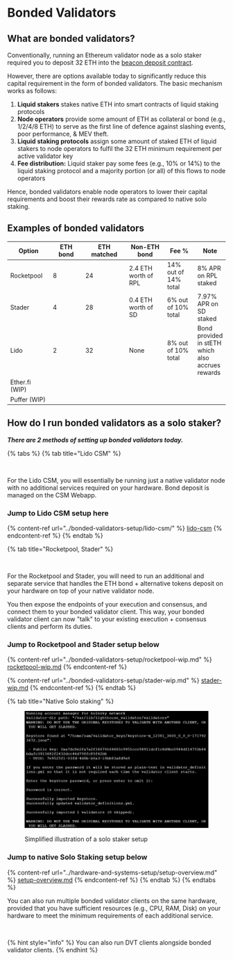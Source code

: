 # Bonded Validators

## What are bonded validators?

Conventionally, running an Ethereum validator node as a solo staker required you to deposit 32 ETH into the [beacon deposit contract](https://etherscan.io/address/0x00000000219ab540356cBB839Cbe05303d7705Fa).

However, there are options available today to significantly reduce this capital requirement in the form of bonded validators. The basic mechanism works as follows:

1. **Liquid stakers** stakes native ETH into smart contracts of liquid staking protocols
2. **Node operators** provide some amount of ETH as collateral or bond (e.g., 1/2/4/8 ETH) to serve as the first line of defence against slashing events, poor performance, & MEV theft.
3. **Liquid staking protocols** assign some amount of staked ETH of liquid stakers to node operators to fulfil the 32 ETH minimum requirement per active validator key
4. **Fee distribution:** Liquid staker pay some fees (e.g., 10% or 14%) to the liquid staking protocol and a majority portion (or all) of this flows to node operators&#x20;

Hence, bonded validators enable node operators to lower their capital requirements and boost their rewards rate as compared to native solo staking.

## Examples of bonded validators

<table><thead><tr><th width="104">Option</th><th width="112">ETH bond</th><th width="139">ETH matched</th><th width="144">Non-ETH bond</th><th width="102">Fee %</th><th>Note</th></tr></thead><tbody><tr><td>Rocketpool</td><td>8</td><td>24</td><td>2.4 ETH worth of RPL</td><td>14% out of 14% total</td><td>8% APR on RPL staked</td></tr><tr><td>Stader</td><td>4</td><td>28</td><td>0.4 ETH worth of SD</td><td>6% out of 10% total</td><td>7.97% APR on SD staked</td></tr><tr><td>Lido</td><td>2</td><td>32</td><td>None</td><td>8% out of 10% total</td><td>Bond provided in stETH which also accrues rewards</td></tr><tr><td>Ether.fi (WIP)</td><td></td><td></td><td></td><td></td><td></td></tr><tr><td>Puffer (WIP)</td><td></td><td></td><td></td><td></td><td></td></tr></tbody></table>

## How do I run bonded validators as a solo staker?

_**There are 2 methods of setting up bonded validators today.**_

{% tabs %}
{% tab title="Lido CSM" %}
<figure><img src="../.gitbook/assets/image (3) (2).png" alt=""><figcaption></figcaption></figure>

For the Lido CSM, you will essentially be running just a native validator node with no additional services required on your hardware. Bond deposit is managed on the CSM Webapp.

### Jump to Lido CSM setup here

{% content-ref url="../bonded-validators-setup/lido-csm/" %}
[lido-csm](../bonded-validators-setup/lido-csm/)
{% endcontent-ref %}
{% endtab %}

{% tab title="Rocketpool, Stader" %}
<figure><img src="../.gitbook/assets/image (5) (2).png" alt=""><figcaption></figcaption></figure>

For the Rocketpool and Stader, you will need to run an additional and separate service that handles the ETH bond + alternative tokens deposit on your hardware on top of your native validator node.&#x20;

You then expose the endpoints of your execution and consensus, and connect them to your bonded validator client. This way, your bonded validator client can now "talk" to your existing execution + consensus clients and perform its duties.

### Jump to Rocketpool and Stader setup below

{% content-ref url="../bonded-validators-setup/rocketpool-wip.md" %}
[rocketpool-wip.md](../bonded-validators-setup/rocketpool-wip.md)
{% endcontent-ref %}

{% content-ref url="../bonded-validators-setup/stader-wip.md" %}
[stader-wip.md](../bonded-validators-setup/stader-wip.md)
{% endcontent-ref %}
{% endtab %}

{% tab title="Native Solo staking" %}
<figure><img src="../.gitbook/assets/image (1) (1) (1) (1) (1) (1) (1) (1) (1) (1) (1) (1) (1) (1) (1) (1) (1) (1) (1) (1).png" alt=""><figcaption><p>Simplified illustration of a solo staker setup</p></figcaption></figure>

### Jump to native Solo Staking setup below

{% content-ref url="../hardware-and-systems-setup/setup-overview.md" %}
[setup-overview.md](../hardware-and-systems-setup/setup-overview.md)
{% endcontent-ref %}
{% endtab %}
{% endtabs %}

You can also run multiple bonded validator clients on the same hardware, provided that you have sufficient resources (e.g., CPU, RAM, Disk) on your hardware to meet the minimum requirements of each additional service.

<figure><img src="../.gitbook/assets/image (2) (2).png" alt=""><figcaption></figcaption></figure>

{% hint style="info" %}
You can also run DVT clients alongside bonded validator clients.
{% endhint %}
